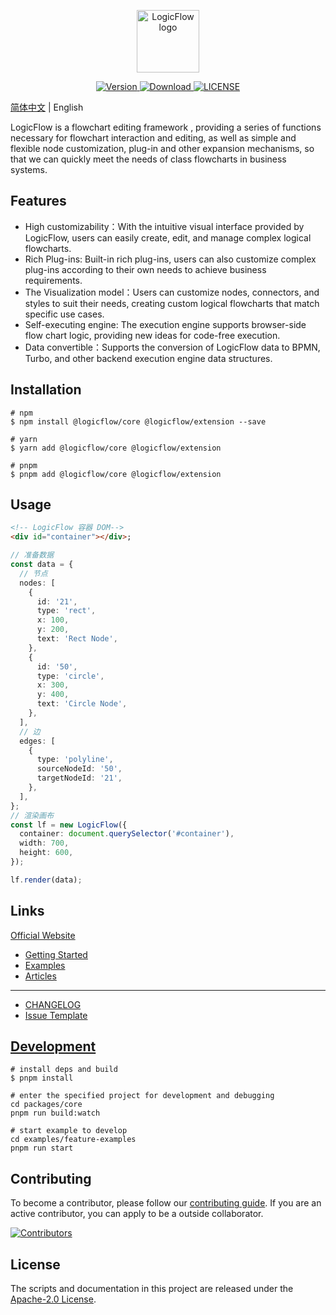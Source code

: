 <p align="center">
  <a href="https://site.logic-flow.cn" target="_blank">
    <img
      src="https://site.logic-flow.cn/logo.png"
      alt="LogicFlow logo"
      width="100"
    />
  </a>
</p>

<p align="center">
  <a href="https://www.npmjs.com/package/@logicflow/core">
    <img src="https://img.shields.io/npm/v/@logicflow/core" alt="Version">
  </a>
  <a href="https://www.npmjs.com/package/@logicflow/core">
    <img src="https://img.shields.io/npm/dm/@logicflow/core" alt="Download">
  </a>
  <a href="https://github.com/didi/LogicFlow/blob/master/LICENSE">
    <img src="https://img.shields.io/npm/l/@logicflow/core" alt="LICENSE">
  </a>
</p>


[简体中文](/README.md) | English

LogicFlow is a flowchart editing framework , providing a series of functions necessary for flowchart interaction and editing, as well as simple and flexible node customization, plug-in and other expansion mechanisms, so that we can quickly meet the needs of class flowcharts in business systems.

## Features

- High customizability：With the intuitive visual interface provided by LogicFlow, users can easily create, edit, and manage complex logical flowcharts.
- Rich Plug-ins: Built-in rich plug-ins, users can also customize complex plug-ins according to their own needs to achieve business requirements.
- The Visualization model：Users can customize nodes, connectors, and styles to suit their needs, creating custom logical flowcharts that match specific use cases.
- Self-executing engine: The execution engine supports browser-side flow chart logic, providing new ideas for code-free execution.
- Data convertible：Supports the conversion of LogicFlow data to BPMN, Turbo, and other backend execution engine data structures.

## Installation

```shell
# npm
$ npm install @logicflow/core @logicflow/extension --save

# yarn
$ yarn add @logicflow/core @logicflow/extension

# pnpm
$ pnpm add @logicflow/core @logicflow/extension
```

## Usage

```html
<!-- LogicFlow 容器 DOM-->
<div id="container"></div>;
```
```typescript
// 准备数据
const data = {
  // 节点
  nodes: [
    {
      id: '21',
      type: 'rect',
      x: 100,
      y: 200,
      text: 'Rect Node',
    },
    {
      id: '50',
      type: 'circle',
      x: 300,
      y: 400,
      text: 'Circle Node',
    },
  ],
  // 边
  edges: [
    {
      type: 'polyline',
      sourceNodeId: '50',
      targetNodeId: '21',
    },
  ],
};
// 渲染画布
const lf = new LogicFlow({
  container: document.querySelector('#container'),
  width: 700,
  height: 600,
});

lf.render(data);
```

## Links

[Official Website](https://site.logic-flow.cn/en/)

- [Getting Started](https://site.logic-flow.cn/en/tutorial/get-started)
- [Examples](https://site.logic-flow.cn/en/examples)
- [Articles](https://site.logic-flow.cn/en/article/architecture-of-logicflow)

---
- [CHANGELOG](https://github.com/didi/LogicFlow/releases)
- [Issue Template](https://github.com/didi/LogicFlow/issues/new/choose)

## [Development](/CONTRIBUTING.en-US.md)

```shell
# install deps and build
$ pnpm install

# enter the specified project for development and debugging
cd packages/core
pnpm run build:watch

# start example to develop
cd examples/feature-examples
pnpm run start
```

## Contributing

To become a contributor, please follow our [contributing guide](/CONTRUBUTING.en-US.md). If you are an active contributor, you can apply to be a outside collaborator.

<a href="https://github.com/didi/LogicFlow/graphs/contributors">
<img src="https://raw.githubusercontent.com/didi/LogicFlow/master/CONTRIBUTORS.svg" alt="Contributors" />
</a>

## License

The scripts and documentation in this project are released under the [Apache-2.0 License](/LICENSE).

